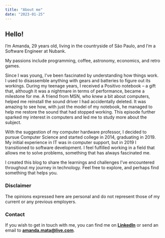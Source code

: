 ```yaml
---
title: "About me"
date: "2023-01-25"
---
```

## Hello!
I’m Amanda, 29 years old, living in the countryside of São Paulo, and I’m a Software Engineer at Nubank.

My passions include programming, coffee, astronomy, economics, and retro games.

Since I was young, I’ve been fascinated by understanding how things work. I used to disassemble anything with gears and batteries to figure out its workings. During my teenage years, I received a Positivo notebook – a gift that, although it was a nightmare in terms of performance, became a milestone for me. A friend from MSN, who knew a bit about computers, helped me reinstall the sound driver I had accidentally deleted. It was amazing to see how, with just the model of my notebook, he managed to help me restore the sound that had stopped working. This episode further sparked my interest in computers and led me to study more about the subject.

With the suggestion of my computer hardware professor, I decided to pursue Computer Science and started college in 2014, graduating in 2019. My initial experience in IT was in computer support, but in 2019 I transitioned to software development. I feel fulfilled working in a field that allows me to solve problems, something that has always fascinated me.

I created this blog to share the learnings and challenges I’ve encountered throughout my journey in technology. Feel free to explore, and perhaps find something that helps you.


### Disclaimer
The opinions expressed here are personal and do not represent those of my current or any previous employers.


### Contact
If you wish to get in touch with me, you can find me on **[LinkedIn](https://www.linkedin.com/in/amanda-mata/)** or send an email to **[amanda.mata@live.com](mailto:amanda.mata@live.com)**.
